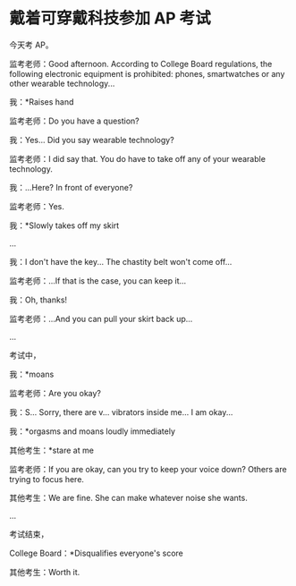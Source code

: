# 戴着可穿戴科技参加 AP 考试
今天考 AP。

监考老师：Good afternoon. According to College Board regulations, the following electronic equipment is prohibited: phones, smartwatches or any other wearable technology...

我：*Raises hand

监考老师：Do you have a question?

我：Yes... Did you say wearable technology?

监考老师：I did say that. You do have to take off any of your wearable technology.

我：...Here? In front of everyone?

监考老师：Yes.

我：*Slowly takes off my skirt

...

我：I don't have the key... The chastity belt won't come off...

监考老师：...If that is the case, you can keep it...

我：Oh, thanks!

监考老师：...And you can pull your skirt back up...

...

考试中，

我：*moans

监考老师：Are you okay?

我：S... Sorry, there are v... vibrators inside me... I am okay...

我：*orgasms and moans loudly immediately

其他考生：*stare at me

监考老师：If you are okay, can you try to keep your voice down? Others are trying to focus here.

其他考生：We are fine. She can make whatever noise she wants.

...

考试结束，

College Board：*Disqualifies everyone's score

其他考生：Worth it.
